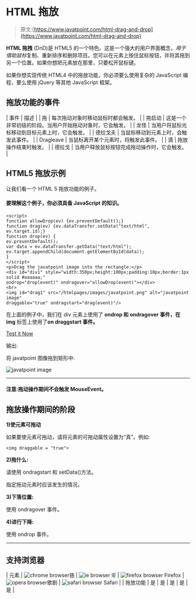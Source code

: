 # HTML 拖放

> 原文:[https://www.javatpoint.com/html-drag-and-drop](https://www.javatpoint.com/html-drag-and-drop)

**HTML 拖拽** (DnD)是 HTML5 的一个特色。这是一个强大的用户界面概念，*用于借助鼠标*复制、重新排序和删除项目。您可以在元素上按住鼠标按钮，并将其拖到另一个位置。如果你想把元素放在那里，只要松开鼠标键。

如果你想实现传统 HTML4 中的拖放功能，你必须要么使用复杂的 JavaScript 编程，要么使用 jQuery 等其他 JavaScript 框架。

## 拖放功能的事件

| 事件 | 描述 |
| 拖 | 每次拖动对象时移动鼠标时都会触发。 |
| 拖启动 | 这是一个非常初级的阶段。当用户开始拖动对象时，它会触发。 |
| 龙怪 | 当用户将鼠标光标移动到目标元素上时，它会触发。 |
| 德拉戈夫 | 当鼠标移动到元素上时，会触发此事件。 |
| Dragleave | 当鼠标离开某个元素时，将触发此事件。 |
| 滴 | 拖放操作结束时触发。 |
| 德拉戈 | 当用户释放鼠标按钮完成拖动操作时，它会触发。 |

## HTML5 拖放示例

让我们看一个 HTML 5 拖放功能的例子。

#### 要理解这个例子，你必须具备 JavaScript 的知识。

```
<script>
function allowDrop(ev) {ev.preventDefault();}
function drag(ev) {ev.dataTransfer.setData("text/html", ev.target.id);}
function drop(ev) {
ev.preventDefault();
var data = ev.dataTransfer.getData("text/html");
ev.target.appendChild(document.getElementById(data));
}
</script>
<p>Drag the javatpoint image into the rectangle:</p>
<div id="div1" style="width:350px;height:100px;padding:10px;border:1px solid #aaaaaa;" 
ondrop="drop(event)" ondragover="allowDrop(event)"></div>
<br>
<img id="drag1" src="/htmlpages/images/javatpoint.png" alt="javatpoint image" 
draggable="true" ondragstart="drag(event)"/>

```

在上面的例子中，我们在 div 元素上使用了 **ondrop 和 ondragover 事件，在 img** 标签上使用了**on draggstart 事件。**

[Test it Now](https://www.javatpoint.com/oprweb/test.jsp?filename=htmldraganddrop1)

输出:

将 javatpoint 图像拖到矩形中:

![javatpoint image](../Images/5605ee029bf94475ae237598e4ffdd3a.png)

* * *

#### 注意:拖动操作期间不会触发 MouseEvent。

## 拖放操作期间的阶段

**1)使元素可拖动**

如果要使元素可拖动，请将元素的可拖动属性设置为“真”。例如:

```
<img draggable = "true"> 

```

**2)拖什么:**

请使用 ondragstart 和 setData()方法。

指定拖动元素时应该发生的情况。

**3)下落位置:**

使用 ondragover 事件。

**4)进行下降:**

使用 ondrop 事件。

* * *

## 支持浏览器

| 元素 | ![chrome browser](../Images/4fbdc93dc2016c5049ed108e7318df19.png)铬 | ![ie browser](../Images/83dd23df1fe8373fd5bf054b2c1dd88b.png) IE | ![firefox browser](../Images/4f001fff393888a8a807ed29b28145d1.png) Firefox | ![opera browser](../Images/6cad4a592cc69a052056a0577b4aac65.png)歌剧 | ![safari browser](../Images/a0f6a9711a92203c5dc5c127fe9c9fca.png) Safari |
| 拖放功能 | 是 | 是 | 是 | 是 | 是 |